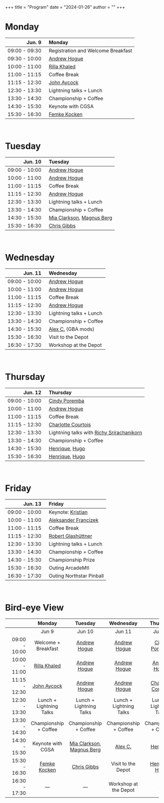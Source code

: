 +++
title = "Program"
date = "2024-01-26"
author = ""
+++

# Monday

| Jun. 9 | &nbsp; Monday |
|---:|:---|
| 09:00 - 09:30 | &nbsp; Registration and Welcome Breakfast |
| 09:30 - 10:00 | &nbsp; [Andrew Hogue](/speakers/) |
| 10:00 - 11:00 | &nbsp; [Rilla Khaled](/speakers/) |
| 11:00 - 11:15 | &nbsp; Coffee Break |
| 11:15 - 12:30 | &nbsp; [John Aycock](/speakers/) |
| 12:30 - 13:30 | &nbsp; Lightning talks + Lunch |
| 13:30 - 14:30 | &nbsp; Championship + Coffee |
| 14:30 - 15:30 | &nbsp; Keynote with CGSA |
| 15:30 - 16:30 | &nbsp; [Femke Kocken](/speakers/) |

<br/>

# Tuesday

| Jun. 10 | &nbsp; Tuesday |
|---:|:---|
| 09:00 - 10:00 | &nbsp; [Andrew Hogue](/speakers/) |
| 10:00 - 11:00 | &nbsp; [Andrew Hogue](/speakers/) |
| 11:00 - 11:15 | &nbsp; Coffee Break |
| 11:15 - 12:30 | &nbsp; [Andrew Hogue](/speakers/) |
| 12:30 - 13:30 | &nbsp; Lightning talks + Lunch |
| 13:30 - 14:30 | &nbsp; Championship + Coffee |
| 14:30 - 15:30 | &nbsp; [Mia Clarkson](/speakers/), [Magnus Berg](/speakers/) |
| 15:30 - 16:30 | &nbsp; [Chris Gibbs](/speakers/) |

<br/>

# Wednesday

| Jun. 11 | &nbsp; Wednesday |
|---:|:---|
| 09:00 - 10:00 | &nbsp; [Andrew Hogue](/speakers/) |
| 10:00 - 11:00 | &nbsp; [Andrew Hogue](/speakers/) |
| 11:00 - 11:15 | &nbsp; Coffee Break |
| 11:15 - 12:30 | &nbsp; [Andrew Hogue](/speakers/) |
| 12:30 - 13:30 | &nbsp; Lightning talks + Lunch |
| 13:30 - 14:30 | &nbsp; Championship + Coffee |
| 14:30 - 15:30 | &nbsp; [Alex C.](/speakers/) (GBA mods) |
| 15:30 - 16:30 | &nbsp; Visit to the Depot |
| 16:30 - 17:30 | &nbsp; Workshop at the Depot |

<br/>

# Thursday

| Jun. 12 | &nbsp; Thursday |
|---:|:---|
| 09:00 - 10:00 | &nbsp; [Cindy Poremba](/speakers/) |
| 10:00 - 11:00 | &nbsp; [Andrew Hogue](/speakers/) |
| 11:00 - 11:15 | &nbsp; Coffee Break |
| 11:15 - 12:30 | &nbsp; [Charlotte Courtois](/speakers/) |
| 12:30 - 13:30 | &nbsp; Lightning talks with [Richy Srirachanikorn](/speakers/) |
| 13:30 - 14:30 | &nbsp; Championship + Coffee |
| 14:30 - 15:30 | &nbsp; [Henrique](/speakers/), [Hugo](/speakers/) |
| 15:30 - 16:30 | &nbsp; [Henrique](/speakers/), [Hugo](/speakers/) |

<br/>

# Friday

| Jun. 13 | &nbsp; Friday |
|---:|:---|
| 09:00 - 10:00 | &nbsp; Keynote: [Kristian](/speakers/) |
| 10:00 - 11:00 | &nbsp; [Aleksander Francizek](/speakers/) |
| 11:00 - 11:15 | &nbsp; Coffee Break |
| 11:15 - 12:30 | &nbsp; [Robert Glashüttner](/speakers/) |
| 12:30 - 13:30 | &nbsp; Lightning talks + Lunch |
| 13:30 - 14:30 | &nbsp; Championship + Coffee |
| 14:30 - 15:30 | &nbsp; Championship Prize |
| 15:30 - 16:30 | &nbsp; Outing ArcadeMtl |
| 16:30 - 17:30 | &nbsp; Outing Northstar Pinball |

<br/>

# Bird-eye View

| &nbsp;&nbsp;&nbsp;&nbsp;&nbsp;&nbsp;&nbsp;&nbsp;&nbsp;&nbsp;&nbsp;&nbsp;&nbsp;&nbsp; | Monday | Tuesday | Wednesday | Thursday | Friday |
|---:|:---:|:---:|:---:|:---:|:---:|
|  | Jun 9 | Jun 10 | Jun 11 | Jun 12 | Jun 13 |
| 09:00 - 10:00 | Welcome + Breakfast | [Andrew Hogue](/speakers/) | [Andrew Hogue](/speakers/) | [Cindy Poremba](/speakers/) | Keynote: [Kristian](/speakers/) |
| 10:00 - 11:00 | [Rilla Khaled](/speakers/) | [Andrew Hogue](/speakers/) | [Andrew Hogue](/speakers/) | [Andrew Hogue](/speakers/) | [Aleksander Francizek](/speakers/) |
| 11:15 - 12:30 | [John Aycock](/speakers/) | [Andrew Hogue](/speakers/) | [Andrew Hogue](/speakers/) | [Charlotte Courtois](/speakers/) | [Robert Glashüttner](/speakers/) |
| 12:30 - 13:30 | Lunch + Lightning Talks | Lunch + Lightning Talks | Lunch + Lightning Talks | Lunch + Lightning Talks | Lunch + Lightning Talks |
| 13:30 - 14:30 | Championship + Coffee | Championship + Coffee | Championship + Coffee | Championship + Coffee | Championship + Coffee |
| 14:30 - 15:30 | Keynote with CGSA | [Mia Clarkson](/speakers/), [Magnus Berg](/speakers/) | [Alex C.](/speakers/) | [Henrique](/speakers/) | Championship Prize |
| 15:30 - 16:30 | [Femke Kocken](/speakers/) | [Chris Gibbs](/speakers/) | Visit to the Depot | [Henrique](/speakers/), [Hugo](/speakers/) | Arcade MTL |
| 16:30 - 17:30 | — | — | Workshop at the Depot | — | Northstar Pinball |
